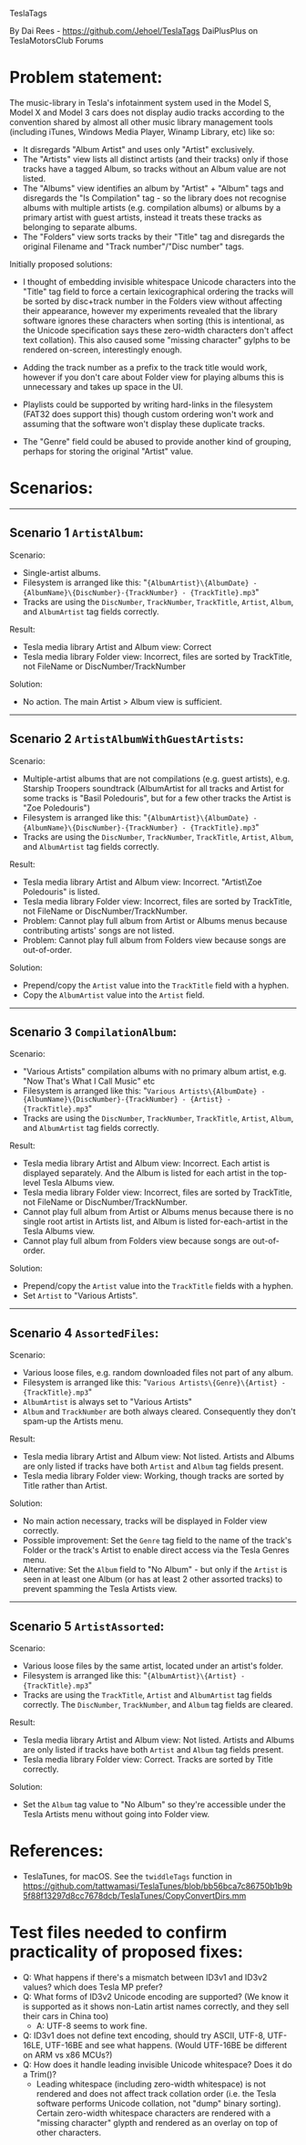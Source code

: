 ﻿TeslaTags

By Dai Rees - https://github.com/Jehoel/TeslaTags
DaiPlusPlus on TeslaMotorsClub Forums

Problem statement:
==================

The music-library in Tesla's infotainment system used in the Model S, Model X and Model 3 cars does not display audio tracks according to the convention shared by almost all other music library management tools (including iTunes, Windows Media Player, Winamp Library, etc) like so:

* It disregards "Album Artist" and uses only "Artist" exclusively.
* The "Artists" view lists all distinct artists (and their tracks) only if those tracks have a tagged Album, so tracks without an Album value are not listed.
* The "Albums" view identifies an album by "Artist" + "Album" tags and disregards the "Is Compilation" tag - so the library does not recognise albums with multiple artists (e.g. compilation albums) or albums by a primary artist with guest artists, instead it treats these tracks as belonging to separate albums.
* The "Folders" view sorts tracks by their "Title" tag and disregards the original Filename and "Track number"/"Disc number" tags.

Initially proposed solutions:
* I thought of embedding invisible whitespace Unicode characters into the "Title" tag field to force a certain lexicographical ordering the tracks will be sorted by disc+track number in the Folders view without affecting their appearance, however my experiments revealed that the library software ignores these characters when sorting (this is intentional, as the Unicode specification says these zero-width characters don't affect text collation). This also caused some "missing character" gylphs to be rendered on-screen, interestingly enough.
* Adding the track number as a prefix to the track title would work, however if you don't care about Folder view for playing albums this is unnecessary and takes up space in the UI.

* Playlists could be supported by writing hard-links in the filesystem (FAT32 does support this) though custom ordering won't work and assuming that the software won't display these duplicate tracks.

* The "Genre" field could be abused to provide another kind of grouping, perhaps for storing the original "Artist" value.


Scenarios:
==========

-----------
Scenario 1 `ArtistAlbum`:
-----------
Scenario:
* Single-artist albums.
* Filesystem is arranged like this: "`{AlbumArtist}\{AlbumDate} - {AlbumName}\{DiscNumber}-{TrackNumber} - {TrackTitle}.mp3`"
* Tracks are using the `DiscNumber`, `TrackNumber`, `TrackTitle`, `Artist`, `Album`, and `AlbumArtist` tag fields correctly.

Result:
* Tesla media library Artist and Album view: Correct
* Tesla media library Folder view: Incorrect, files are sorted by TrackTitle, not FileName or DiscNumber/TrackNumber

Solution:
* No action. The main Artist > Album view is sufficient.

-----------
Scenario 2 `ArtistAlbumWithGuestArtists`:
-----------
Scenario:
* Multiple-artist albums that are not compilations (e.g. guest artists), e.g. Starship Troopers soundtrack (AlbumArtist for all tracks and Artist for some tracks is "Basil Poledouris", but for a few other tracks the Artist is "Zoe Poledouris")
* Filesystem is arranged like this: "`{AlbumArtist}\{AlbumDate} - {AlbumName}\{DiscNumber}-{TrackNumber} - {TrackTitle}.mp3`"
* Tracks are using the `DiscNumber`, `TrackNumber`, `TrackTitle`, `Artist`, `Album`, and `AlbumArtist` tag fields correctly.

Result:
* Tesla media library Artist and Album view: Incorrect. "Artist\Zoe Poledouris" is listed.
* Tesla media library Folder view: Incorrect, files are sorted by TrackTitle, not FileName or DiscNumber/TrackNumber.
* Problem: Cannot play full album from Artist or Albums menus because contributing artists' songs are not listed.
* Problem: Cannot play full album from Folders view because songs are out-of-order.

Solution:
* Prepend/copy the `Artist` value into the `TrackTitle` field with a hyphen.
* Copy the `AlbumArtist` value into the `Artist` field.

-----------
Scenario 3 `CompilationAlbum`:
-----------
Scenario:
* "Various Artists" compilation albums with no primary album artist, e.g. "Now That's What I Call Music" etc
* Filesystem is arranged like this: "`Various Artists\{AlbumDate} - {AlbumName}\{DiscNumber}-{TrackNumber} - {Artist} - {TrackTitle}.mp3`"
* Tracks are using the `DiscNumber`, `TrackNumber`, `TrackTitle`, `Artist`, `Album`, and `AlbumArtist` tag fields correctly.

Result:
* Tesla media library Artist and Album view: Incorrect. Each artist is displayed separately. And the Album is listed for each artist in the top-level Tesla Albums view.
* Tesla media library Folder view: Incorrect, files are sorted by TrackTitle, not FileName or DiscNumber/TrackNumber.
* Cannot play full album from Artist or Albums menus because there is no single root artist in Artists list, and Album is listed for-each-artist in the Tesla Albums view.
* Cannot play full album from Folders view because songs are out-of-order.

Solution:
* Prepend/copy the `Artist` value into the `TrackTitle` fields with a hyphen.
* Set `Artist` to "Various Artists".

-----------
Scenario 4 `AssortedFiles`:
-----------
Scenario:
* Various loose files, e.g. random downloaded files not part of any album.
* Filesystem is arranged like this: "`Various Artists\{Genre}\{Artist} - {TrackTitle}.mp3`"
* `AlbumArtist` is always set to "Various Artists"
* `Album` and `TrackNumber` are both always cleared. Consequently they don't spam-up the Artists menu.

Result:
* Tesla media library Artist and Album view: Not listed. Artists and Albums are only listed if tracks have both `Artist` and `Album` tag fields present.
* Tesla media library Folder view: Working, though tracks are sorted by Title rather than Artist.

Solution:
* No main action necessary, tracks will be displayed in Folder view correctly.
* Possible improvement: Set the `Genre` tag field to the name of the track's Folder or the track's Artist to enable direct access via the Tesla Genres menu.
* Alternative: Set the `Album` field to "No Album" - but only if the `Artist` is seen in at least one Album (or has at least 2 other assorted tracks) to prevent spamming the Tesla Artists view.

-----------
Scenario 5 `ArtistAssorted`:
-----------
Scenario:
* Various loose files by the same artist, located under an artist's folder.
* Filesystem is arranged like this: "`{AlbumArtist}\{Artist} - {TrackTitle}.mp3`"
* Tracks are using the `TrackTitle`, `Artist` and `AlbumArtist` tag fields correctly. The `DiscNumber`, `TrackNumber`, and `Album` tag fields are cleared.

Result:
* Tesla media library Artist and Album view: Not listed. Artists and Albums are only listed if tracks have both `Artist` and `Album` tag fields present.
* Tesla media library Folder view: Correct. Tracks are sorted by Title correctly.

Solution:
* Set the `Album` tag value to "No Album" so they're accessible under the Tesla Artists menu without going into Folder view.

References:
===========

* TeslaTunes, for macOS.
	See the `twiddleTags` function in https://github.com/tattwamasi/TeslaTunes/blob/bb56bca7c86750b1b9b5f88f13297d8cc7678dcb/TeslaTunes/CopyConvertDirs.mm

Test files needed to confirm practicality of proposed fixes:
============================================================

* Q: What happens if there's a mismatch between ID3v1 and ID3v2 values? which does Tesla MP prefer?
* Q: What forms of ID3v2 Unicode encoding are supported? (We know it is supported as it shows non-Latin artist names correctly, and they sell their cars in China too)
  * A: UTF-8 seems to work fine.
* Q: ID3v1 does not define text encoding, should try ASCII, UTF-8, UTF-16LE, UTF-16BE and see what happens. (Would UTF-16BE be different on ARM vs x86 MCUs?)
* Q: How does it handle leading invisible Unicode whitespace? Does it do a Trim()?
  * Leading whitespace (including zero-width whitespace) is not rendered and does not affect track collation order (i.e. the Tesla software performs Unicode collation, not "dump" binary sorting). Certain zero-width whitespace characters are rendered with a "missing character" glypth and rendered as an overlay on top of other characters.
